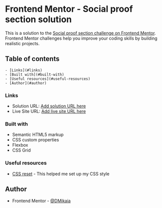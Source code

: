 # Frontend Mentor - Social proof section solution

This is a solution to the [Social proof section challenge on Frontend Mentor](https://www.frontendmentor.io/challenges/social-proof-section-6e0qTv_bA). Frontend Mentor challenges help you improve your coding skills by building realistic projects.

## Table of contents

    - [Links](#links)
    - [Built with](#built-with)
    - [Useful resources](#useful-resources)
    - [Author](#author)

### Links

- Solution URL: [Add solution URL here](https://your-solution-url.com)
- Live Site URL: [Add live site URL here](https://your-live-site-url.com)

### Built with

- Semantic HTML5 markup
- CSS custom properties
- Flexbox
- CSS Grid

### Useful resources

- [CSS reset](https://www.joshwcomeau.com/css/custom-css-reset/) - This helped me set up my CSS style

## Author

- Frontend Mentor - [@DMikaia](https://www.frontendmentor.io/profile/DMikaia)
